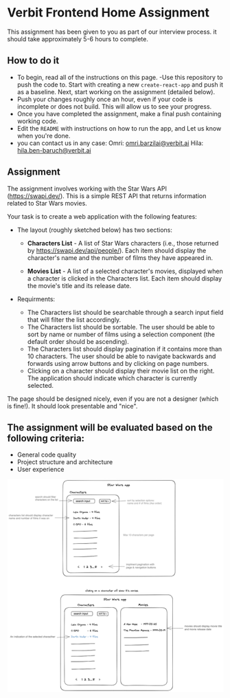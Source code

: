 # Verbit Frontend Home Assignment

This assignment has been given to you as part of our interview process. it should take approximately 5-6 hours to complete. 

## How to do it
 - To begin, read all of the instructions on this page. 
 -Use this repository to push the code to. Start with creating a new `create-react-app` and push it as a baseline. Next, start working on the assignment (detailed below).
- Push your changes roughly once an hour, even if your code is incomplete or does not build. This will allow us to see your progress.
- Once you have completed the assignment, make a final push containing working code. 
- Edit the `README` with instructions on how to run the app, and Let us know when you're done. 
- you can contact us in any case:
 Omri: omri.barzilai@verbit.ai
 Hila: hila.ben-baruch@verbit.ai


## Assignment

The assignment involves working with the Star Wars API (https://swapi.dev/). This is a simple REST API that returns information related to Star Wars movies.

Your task is to create a web application with the following features:
- The layout (roughly sketched below) has two sections:
   - **Characters List** - A list of Star Wars characters (i.e., those returned by https://swapi.dev/api/people/). Each item should display the character's name and the number of films they have appeared in.

   - **Movies List** - A list of a selected character's movies, displayed when a character is clicked in the Characters list. Each item should display the movie's title and its release date.

- Requirments:
   - The Characters list should be searchable through a search input field that will filter the list accordingly.
   - The Characters list should be sortable. The user should be able to sort by name or number of films using a selection component (the default order should be ascending).
   - The Characters list should display pagination if it contains more than 10 characters. The user should be able to navigate backwards and forwards using arrow buttons and by clicking on page numbers.
   - Clicking on a character should display their movie list on the right. The application should indicate which character is currently selected.

The page should be designed nicely, even if you are not a designer (which is fine!). It should look presentable and "nice".

## The assignment will be evaluated based on the following criteria:

- General code quality
- Project structure and architecture
- User experience


![rough sketch of the UI](design.excalidraw.png)
